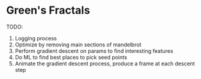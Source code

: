 # Green's Fractals

TODO:
1. Logging process
2. Optimize by removing main sections of mandelbrot
3. Perform gradient descent on params to find interesting features
4. Do ML to find best places to pick seed points
5. Animate the gradient descent process, produce a frame at each descent step
